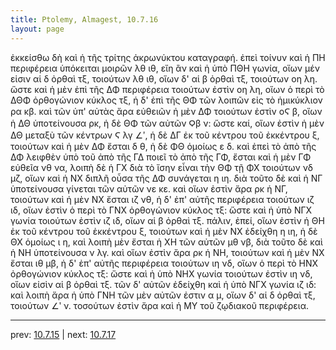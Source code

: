 ```yaml
---
title: Ptolemy, Almagest, 10.7.16
layout: page
---
```


ἐκκείσθω δὴ καὶ ἡ τῆς τρίτης ἀκρωνύκτου καταγραφή. ἐπεὶ τοίνυν καὶ ἡ ΠΗ περιφέρεια ὑπόκειται μοιρῶν λθ ιθ, εἴη ἂν καὶ ἡ ὑπὸ ΠΘΗ γωνία, οἵων μέν εἰσιν αἱ δ ὀρθαὶ τξ, τοιούτων λθ ιθ, οἵων δ' αἱ β ὀρθαὶ τξ, τοιούτων οη λη. ὥστε καὶ ἡ μὲν ἐπὶ τῆς ΔΦ περιφέρεια τοιούτων ἐστὶν οη λη, οἵων ὁ περὶ τὸ ΔΘΦ ὀρθογώνιον κύκλος τξ, ἡ δ' ἐπὶ τῆς ΘΦ τῶν λοιπῶν εἰς τὸ ἡμικύκλιον ρα κβ. καὶ τῶν ὑπ' αὐτὰς ἄρα εὐθειῶν ἡ μὲν ΔΦ τοιούτων ἐστὶν οϚ β, οἵων ἡ ΔΘ ὑποτείνουσα ρκ, ἡ δὲ ΘΦ τῶν αὐτῶν Ϙβ ν: ὥστε καί, οἵων ἐστὶν ἡ μὲν ΔΘ μεταξὺ τῶν κέντρων Ϛ λγ ∠ʹ, ἡ δὲ ΔΓ ἐκ τοῦ κέντρου τοῦ ἐκκέντρου ξ, τοιούτων καὶ ἡ μὲν ΔΦ ἔσται δ θ, ἡ δὲ ΦΘ ὁμοίως ε δ. καὶ ἐπεὶ τὸ ἀπὸ τῆς ΔΦ λειφθὲν ὑπὸ τοῦ ἀπὸ τῆς ΓΔ ποιεῖ τὸ ἀπὸ τῆς ΓΦ, ἔσται καὶ ἡ μὲν ΓΦ εὐθεῖα νθ να, λοιπὴ δὲ ἡ ΓΧ διὰ τὸ ἴσην εἶναι τὴν ΘΦ τῇ ΦΧ τοιούτων νδ μζ, οἵων καὶ ἡ ΝΧ διπλῆ οὖσα τῆς ΔΦ συνάγεται η ιη. διὰ τοῦτο δὲ καὶ ἡ ΝΓ ὑποτείνουσα γίνεται τῶν αὐτῶν νε κε. καὶ οἵων ἐστὶν ἄρα ρκ ἡ ΝΓ, τοιούτων καὶ ἡ μὲν ΝΧ ἔσται ιζ νθ, ἡ δ' ἐπ' αὐτῆς περιφέρεια τοιούτων ιζ ιδ, οἵων ἐστὶν ὁ περὶ τὸ ΓΝΧ ὀρθογώνιον κύκλος τξ: ὥστε καὶ ἡ ὑπὸ ΝΓΧ γωνία τοιούτων ἐστὶν ιζ ιδ, οἵων αἱ β ὀρθαὶ τξ. πάλιν, ἐπεί, οἵων ἐστὶν ἡ ΘΗ ἐκ τοῦ κέντρου τοῦ ἐκκέντρου ξ, τοιούτων καὶ ἡ μὲν ΝΧ ἐδείχθη η ιη, ἡ δὲ ΘΧ ὁμοίως ι η, καὶ λοιπὴ μὲν ἔσται ἡ ΧΗ τῶν αὐτῶν μθ νβ, διὰ τοῦτο δὲ καὶ ἡ ΝΗ ὑποτείνουσα ν λγ. καὶ οἵων ἐστὶν ἄρα ρκ ἡ ΝΗ, τοιούτων καὶ ἡ μὲν ΝΧ ἔσται ιθ μβ, ἡ δ' ἐπ' αὐτῆς περιφέρεια τοιούτων ιη νδ, οἵων ὁ περὶ τὸ ΗΝΧ ὀρθογώνιον κύκλος τξ: ὥστε καὶ ἡ ὑπὸ ΝΗΧ γωνία τοιούτων ἐστὶν ιη νδ, οἵων εἰσὶν αἱ β ὀρθαὶ τξ. τῶν δ' αὐτῶν ἐδείχθη καὶ ἡ ὑπὸ ΝΓΧ γωνία ιζ ιδ: καὶ λοιπὴ ἄρα ἡ ὑπὸ ΓΝΗ τῶν μὲν αὐτῶν ἐστιν α μ, οἵων δ' αἱ δ ὀρθαὶ τξ, τοιούτων ∠ʹ ν. τοσούτων ἐστὶν ἄρα καὶ ἡ ΜΥ τοῦ ζῳδιακοῦ περιφέρεια. 

---

prev: [10.7.15](../10.7.15/) | next: [10.7.17](../10.7.17/)

